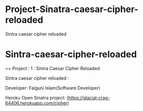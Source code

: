 # Project-Sinatra-caesar-cipher-reloaded
Sintra caesar cipher reloaded

# Sintra-caesar-cipher-reloaded
== Project : 1 : Sintra Caesar Cipher Reloaded

Sintra caesar cipher reloaded :

Developer: Falguni Islam(Software Developer)

Heroku Open Sinatra project: (https://glacial-crag-64406.herokuapp.com/cipher)
